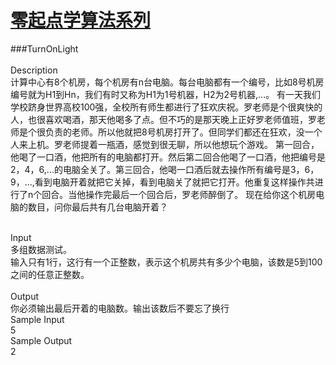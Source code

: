 ﻿# [零起点学算法系列](https://github.com/xlm7/ACM/tree/master/begin)

###TurnOnLight<br><br>
Description<br>
计算中心有8个机房，每个机房有n台电脑。每台电脑都有一个编号，比如8号机房编号就为H1到Hn，我们有时又称为H1为1号机器，H2为2号机器,...。 
有一天我们学校跻身世界高校100强，全校所有师生都进行了狂欢庆祝。罗老师是个很爽快的人，也很喜欢喝酒，那天他喝多了点。但不巧的是那天晚上正好罗老师值班，罗老师是个很负责的老师。所以他就把8号机房打开了。但同学们都还在狂欢，没一个人来上机。罗老师提着一瓶酒，感觉到很无聊，所以他想玩个游戏。 
第一回合，他喝了一口酒，他把所有的电脑都打开。然后第二回合他喝了一口酒，他把编号是2，4，6,...的电脑全关了。第三回合，他喝一口酒后就去操作所有编号是3，6，9，...,看到电脑开着就把它关掉，看到电脑关了就把它打开。他重复这样操作共进行了n个回合。当他操作完最后一个回合后，罗老师醉倒了。 
现在给你这个机房电脑的数目，问你最后共有几台电脑开着？<br><br>

Input<br>
多组数据测试。﻿<br>
输入只有1行，这行有一个正整数，表示这个机房共有多少个电脑，该数是5到100之间的任意正整数。<br><br>
Output<br>
你必须输出最后开着的电脑数。输出该数后不要忘了换行<br>
Sample Input <br>
5<br>
Sample Output<br>
2
